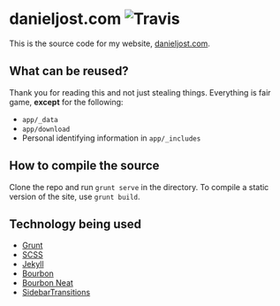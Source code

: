 # danieljost.com ![Travis](https://travis-ci.org/PxlBuzzard/danieljost.com.svg)

This is the source code for my website, [danieljost.com](http://danieljost.com).

## What can be reused?

Thank you for reading this and not just stealing things. Everything is fair game, **except** for the following:

* ```app/_data```
* ```app/download```
* Personal identifying information in ```app/_includes```

## How to compile the source

Clone the repo and run ```grunt serve``` in the directory. To compile a static version of the site, use ```grunt build```.

## Technology being used

* [Grunt](http://gruntjs.com/)
* [SCSS](http://sass-lang.com/)
* [Jekyll](http://jekyllrb.com/)
* [Bourbon](http://bourbon.io/)
* [Bourbon Neat](http://neat.bourbon.io/)
* [SidebarTransitions](https://github.com/codrops/SidebarTransitions)
